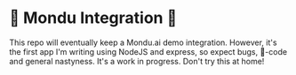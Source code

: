 # 🚧 Mondu Integration 🚧
This repo will eventually keep a Mondu.ai demo integration. However, it's the first app I'm writing using NodeJS and express, so expect bugs, 🍝-code and general nastyness. It's a work in progress. Don't try this at home!